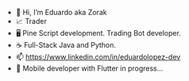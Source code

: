 - 👋 Hi, I’m Eduardo aka Zorak
- 📈 Trader
- 🖥️ Pine Script development. Trading Bot developer.
- ☕ Full-Stack Java and Python.
- 📫 https://www.linkedin.com/in/eduardolopez-dev
- 📱 Mobile developer with Flutter in progress...

<!---
zorakDev/zorakDev is a ✨ special ✨ repository because its `README.md` (this file) appears on your GitHub profile.
You can click the Preview link to take a look at your changes.
--->
